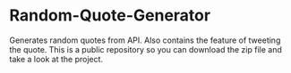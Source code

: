 # Random-Quote-Generator
Generates random quotes from API. 
Also contains the feature of tweeting the quote.
This is a public repository so you can download the zip file and take a look at the project.
